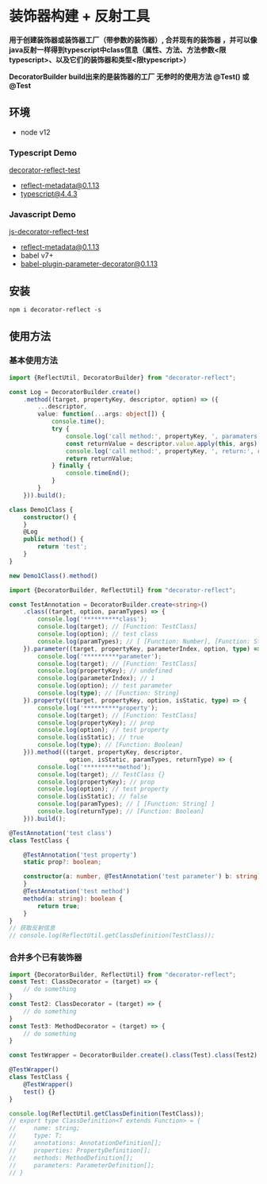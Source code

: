 # 装饰器构建 + 反射工具

**用于创建装饰器或装饰器工厂（带参数的装饰器）, 合并现有的装饰器 ，并可以像java反射一样得到typescript中class信息（属性、方法、方法参数<限typescript>、以及它们的装饰器和类型<限typescript>）**

**DecoratorBuilder build出来的是装饰器的工厂 无参时的使用方法 @Test() 或 @Test**

## 环境

* node v12

### Typescript Demo

[decorator-reflect-test](https://github.com/liangshen001/decorator-reflect/tree/master/demo/decorator-reflect/README.md)

* reflect-metadata@0.1.13
* typescript@4.4.3

### Javascript Demo
[js-decorator-reflect-test](https://github.com/liangshen001/decorator-reflect/tree/master/demo/js-decorator-reflect/README.md)

* reflect-metadata@0.1.13
* babel v7+
* babel-plugin-parameter-decorator@0.1.13

## 安装
```
npm i decorator-reflect -s
```

## 使用方法

### 基本使用方法

```typescript
import {ReflectUtil, DecoratorBuilder} from "decorator-reflect";

const Log = DecoratorBuilder.create()
    .method((target, propertyKey, descriptor, option) => ({
        ...descriptor,
        value: function(...args: object[]) {
            console.time();
            try {
                console.log('call method:', propertyKey, ', paramaters:', args);
                const returnValue = descriptor.value.apply(this, args)
                console.log('call method:', propertyKey, ', return:', returnValue);
                return returnValue;
            } finally {
                console.timeEnd();
            }
        }
    })).build();

class Demo1Class {
    constructor() {
    }
    @Log
    public method() {
        return 'test';
    }
}

new Demo1Class().method()
```

```typescript
import {DecoratorBuilder, ReflectUtil} from "decorator-reflect";

const TestAnnotation = DecoratorBuilder.create<string>()
    .class((target, option, paramTypes) => {
        console.log('**********class');
        console.log(target); // [Function: TestClass]
        console.log(option); // test class
        console.log(paramTypes); // [ [Function: Number], [Function: String] ]
    }).parameter((target, propertyKey, parameterIndex, option, type) => {
        console.log('**********parameter');
        console.log(target); // [Function: TestClass]
        console.log(propertyKey); // undefined
        console.log(parameterIndex); // 1
        console.log(option); // test parameter
        console.log(type); // [Function: String]
    }).property(((target, propertyKey, option, isStatic, type) => {
        console.log('**********property');
        console.log(target); // [Function: TestClass]
        console.log(propertyKey); // prop
        console.log(option); // test property
        console.log(isStatic); // true
        console.log(type); // [Function: Boolean]
    })).method(((target, propertyKey, descriptor,
                 option, isStatic, paramTypes, returnType) => {
        console.log('**********method');
        console.log(target); // TestClass {}
        console.log(propertyKey); // prop
        console.log(option); // test property
        console.log(isStatic); // false
        console.log(paramTypes); // [ [Function: String] ]
        console.log(returnType); // [Function: Boolean]
    })).build();

@TestAnnotation('test class')
class TestClass {

    @TestAnnotation('test property')
    static prop?: boolean;

    constructor(a: number, @TestAnnotation('test parameter') b: string) {
    }
    @TestAnnotation('test method')
    method(a: string): boolean {
        return true;
    }
}
// 获取反射信息
// console.log(ReflectUtil.getClassDefinition(TestClass));
```
### 合并多个已有装饰器
```typescript
import {DecoratorBuilder, ReflectUtil} from "decorator-reflect";
const Test: ClassDecorator = (target) => {
    // do something
}
const Test2: ClassDecorator = (target) => {
    // do something
}
const Test3: MethodDecorator = (target) => {
    // do something
}

const TestWrapper = DecoratorBuilder.create().class(Test).class(Test2).method(Test3).build();

@TestWrapper()
class TestClass {
    @TestWrapper()
    test() {}
}

console.log(ReflectUtil.getClassDefinition(TestClass));
// export type ClassDefinition<T extends Function> = {
//     name: string;
//     type: T;
//     annotations: AnnotationDefinition[];
//     properties: PropertyDefinition[];
//     methods: MethodDefinition[];
//     parameters: ParameterDefinition[];
// }
```

